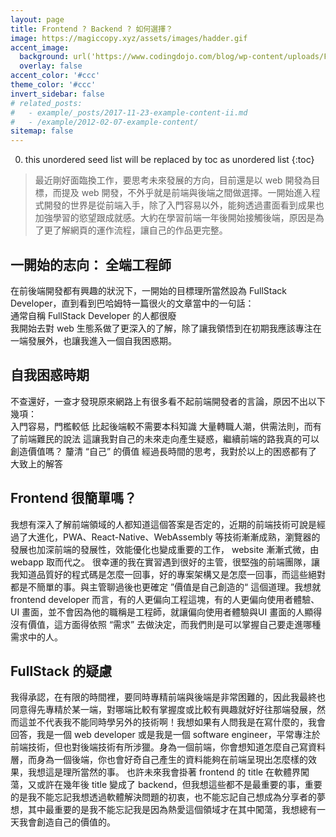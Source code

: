 ```yaml
---
layout: page
title: Frontend ? Backend ? 如何選擇？
image: https://magiccopy.xyz/assets/images/hadder.gif
accent_image: 
  background: url('https://www.codingdojo.com/blog/wp-content/uploads/F7DEG2ALB225H2RKE6PD754O4E.jpg') center/cover
  overlay: false
accent_color: '#ccc'
theme_color: '#ccc'
invert_sidebar: false
# related_posts:
#   - example/_posts/2017-11-23-example-content-ii.md
#   - /example/2012-02-07-example-content/
sitemap: false
---
```


0. this unordered seed list will be replaced by toc as unordered list
{:toc}

> 最近剛好面臨換工作，要思考未來發展的方向，目前還是以 web 開發為目標，而提及 web 開發，不外乎就是前端與後端之間做選擇。一開始進入程式開發的世界是從前端入手，除了入門容易以外，能夠透過畫面看到成果也加強學習的慾望跟成就感。大約在學習前端一年後開始接觸後端，原因是為了更了解網頁的運作流程，讓自己的作品更完整。

## 一開始的志向： 全端工程師
在前後端開發都有興趣的狀況下，一開始的目標理所當然設為 FullStack Developer，直到看到巴哈姆特一篇很火的文章當中的一句話：<br>
通常自稱 FullStack Developer 的人都很廢<br>
我開始去對 web 生態系做了更深入的了解，除了讓我領悟到在初期我應該專注在一端發展外，也讓我進入一個自我困惑期。<br>
## 自我困惑時期
不查還好，一查才發現原來網路上有很多看不起前端開發者的言論，原因不出以下幾項：<br>
入門容易，門檻較低
比起後端較不需要本科知識
大量轉職人潮，供需法則，而有了前端難民的說法
這讓我對自己的未來走向產生疑惑，繼續前端的路我真的可以創造價值嗎？
釐清 “自己” 的價值
經過長時間的思考，我對於以上的困惑都有了大致上的解答
## Frontend 很簡單嗎？
我想有深入了解前端領域的人都知道這個答案是否定的，近期的前端技術可說是經過了大進化，PWA、React-Native、WebAssembly 等技術漸漸成熟，瀏覽器的發展也加深前端的發展性，效能優化也變成重要的工作， website 漸漸式微，由 webapp 取而代之。
很幸運的我在實習遇到很好的主管，很堅強的前端團隊，讓我知道品質好的程式碼是怎麼一回事，好的專案架構又是怎麼一回事，而這些絕對都是不簡單的事。與主管聊過後也更確定 ”價值是自己創造的“ 這個道理。我想就 frontend developer 而言，有的人更偏向工程這塊，有的人更偏向使用者體驗、UI 畫面，並不會因為他的職稱是工程師，就讓偏向使用者體驗與UI 畫面的人顯得沒有價值，這方面得依照 “需求” 去做決定，而我們則是可以掌握自己要走進哪種需求中的人。
## FullStack 的疑慮
我得承認，在有限的時間裡，要同時專精前端與後端是非常困難的，因此我最終也同意得先專精於某一端，對哪端比較有掌握度或比較有興趣就好好往那端發展，然而這並不代表我不能同時學另外的技術啊！我想如果有人問我是在寫什麼的，我會回答，我是一個 web developer 或是我是一個 software engineer，平常專注於前端技術，但也對後端技術有所涉獵。身為一個前端，你會想知道怎麼自己寫資料層，而身為一個後端，你也會好奇自己產生的資料能夠在前端呈現出怎麼樣的效果，我想這是理所當然的事。
也許未來我會掛著 frontend 的 title 在軟體界闖蕩，又或許在幾年後 title 變成了 backend，但我想這些都不是最重要的事，重要的是我不能忘記我想透過軟體解決問題的初衷，也不能忘記自己想成為分享者的夢想，其中最重要的是我不能忘記我是因為熱愛這個領域才在其中闖蕩，我想總有一天我會創造自己的價值的。
